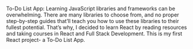 To-Do List App:
Learning JavaScript libraries and frameworks can be overwhelming. There are many libraries to choose from, and no proper step-by-step guides that’ll teach you how to use these libraries to their fullest potential. That’s why, I decided to learn React by reading resources and taking courses in React and Full Stack Development. This is my first React project- a To-Do List App.
